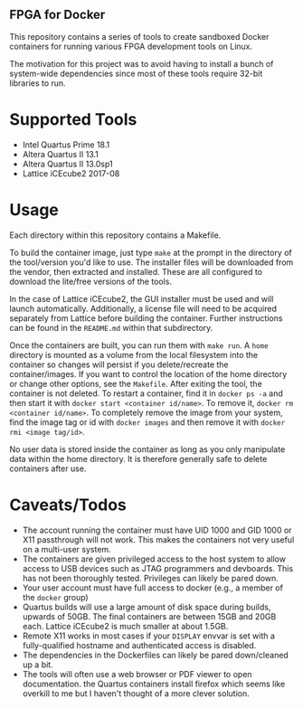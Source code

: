FPGA for Docker
---------------

This repository contains a series of tools to create sandboxed Docker
containers for running various FPGA development tools on Linux.

The motivation for this project was to avoid having to install a bunch
of system-wide dependencies since most of these tools require 32-bit
libraries to run.

# Supported Tools

- Intel Quartus Prime 18.1
- Altera Quartus II 13.1
- Altera Quartus II 13.0sp1
- Lattice iCEcube2 2017-08

# Usage

Each directory within this repository contains a Makefile.

To build the container image, just type `make` at the prompt in the directory
of the tool/version you'd like to use. The installer files will be downloaded
from the vendor, then extracted and installed. These are all configured to
download the lite/free versions of the tools.

In the case of Lattice iCEcube2, the GUI installer must be used and will launch
automatically. Additionally, a license file will need to be acquired separately
from Lattice before building the container. Further instructions can be found 
in the `README.md` within that subdirectory. 

Once the containers are built, you can run them with `make run`. A `home`
directory is mounted as a volume from the local filesystem into the container
so changes will persist if you delete/recreate the container/images. If you
want to control the location of the home directory or change other options,
see the `Makefile`. After exiting the tool, the container is not deleted.
To restart a container, find it in `docker ps -a` and then start it with
`docker start <container id/name>`. To remove it, `docker rm <container id/name>`. 
To completely remove the image from your system, find the image tag or id 
with `docker images` and then remove it with `docker rmi <image tag/id>`.

No user data is stored inside the container as long as you only manipulate data within
the home directory. It is therefore generally safe to delete containers after use.


# Caveats/Todos

* The account running the container must have UID 1000 and GID 1000 or X11 passthrough
will not work. This makes the containers not very useful on a multi-user system.
* The containers are given privileged access to the host system to allow access to USB
devices such as JTAG programmers and devboards. This has not been thoroughly tested.
Privileges can likely be pared down.
* Your user account must have full access to docker (e.g., a member of the `docker` group)
* Quartus builds will use a large amount of disk space during builds, upwards of 50GB.
The final containers are between 15GB and 20GB each. Lattice iCEcube2 is much smaller at
about 1.5GB.
* Remote X11 works in most cases if your `DISPLAY` envvar is set with a fully-qualified
hostname and authenticated access is disabled. 
* The dependencies in the Dockerfiles can likely be pared down/cleaned up a bit.
* The tools will often use a web browser or PDF viewer to open documentation. the
Quartus containers install firefox  which seems like overkill to me but I haven't
thought of a more clever solution.
